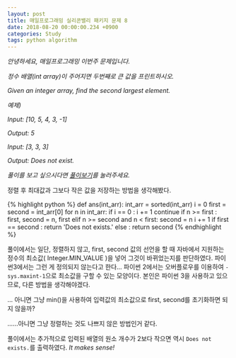 ```yaml
---
layout: post
title: 매일프로그래밍 실리콘밸리 패키지 문제 8
date: 2018-08-20 00:00:00.234 +0900
categories: Study
tags: python algorithm
---
```


_안녕하세요, 매일프로그래밍 이번주 문제입니다._

_정수 배열(int array)이 주어지면 두번째로 큰 값을 프린트하시오._

_Given an integer array, find the second largest element._

<!--more-->

_예제)_

_Input: [10, 5, 4, 3, -1]_

_Output: 5_

_Input: [3, 3, 3]_

_Output: Does not exist._

_풀이를 보고 싶으시다면 [풀이보기](http://url6080.mailprogramming.com/wf/click?upn=5YNwhcR4-2FFhQA54IFFE-2FIijGnZEwyyYieIxIap6l3O9sdn2G3Le95Ma9-2FPmAfFWHPtborW-2B202XJ4ImfpHD0i9XC6uqfqngq62bAuEcrzuG-2FDJeXu4x0nmT45-2B4ReRFyFrJ7h7VQYIyvftkHKCfZPbltiKOy3crXJclsznRumE5NASS-2BIMvQJRggezDfYfa6_Zgoc2ijnN3jtNTS7ITLZKrJdLqoKRo6qqLK1adFq7tddpJG04AwedeDK5qWFGZyz5IoxmfeXLCDEFlnVT-2B8BqO9zzl3YGqOSZuED-2BbiT9D4Xgo7BHcVMXJapSULzlA0T2DI-2BAW-2FNMO1I-2BhEjSHQwWlzh0ba-2FLDTVDD0e-2Bw6XNuSeV5fO8zcN0SET33UKAjskFv-2BAkjOzV1u2xEV0-2FqfSt5X8HlCk1n6MoyTpUjrHKgGHKXrqyGtVD-2FOL2dZU8Fcv)를 눌러주세요._

정렬 후 최대값과 그보다 작은 값을 저장하는 방법을 생각해봤다.

{% highlight python %}
def ans(int_arr):
int_arr = sorted(int_arr)
i = 0
first = second = int_arr[0]
for n in int_arr:
if i == 0 :
i += 1
continue
if n >= first :
first, second = n, first
elif n >= second and n < first:
second = n
i += 1
if first == second :
return 'Does not exists.'
else :
return second
{% endhighlight %}

풀이에서는 일단, 정렬하지 않고, first, second 값의 선언을 할 때 자바에서 지원하는 정수의 최소값( Integer.MIN_VALUE )을 넣어 그것이 바뀌었는지를 판단하였다. 파이썬3에서는 그런 게 정의되지 않는다고 한다... 파이썬 2에서는 오버플로우를 이용하여 `-sys.maxint-1`으로 최소값을 구할 수 있는 모양이다. 본인은 파이썬 3을 사용하고 있으므로, 다른 방법을 생각해야겠다.

... 아니면 그냥 min()을 사용하여 입력값의 최소값으로 first, second를 초기화하면 되지 않을까?

......아니면 그냥 정렬하는 것도 나쁘지 않은 방법인거 같다.

풀이에서는 추가적으로 입력된 배열의 원소 개수가 2보다 작으면 역시 `Does not exists.`를 출력하였다. _It makes sense!_
